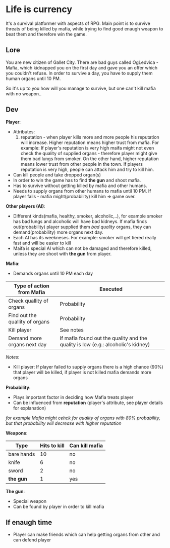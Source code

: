 # Life is currency

It's a survival platformer with aspects of RPG. Main point is to survive threats of being killed by mafia, 
while trying to find good enaugh weapon to beat them and therefore win the game.

## Lore

You are new citizen of Gallet City. There are bad guys called OgLedvica - Mafia, which kidnapped you on the first day and
gave you an offer which you couldn't refuse. In order to survive a day, you have to supply them human organs until 10 PM.

So it's up to you how will you manage to survive, but one can't kill mafia with no weapon..

## Dev

__Player__:
* Attributes:
  1. reputation - when player kills more and more people his reputation will increase. 
  Higher reputation means higher trust from mafia. For example: If player's reputation is very high maifa might not 
  even check the quality of supplied organs - therefore player might give them bad lungs from smoker.
  On the other hand, higher reputation means lower trust from other people in the town. If players reputation is very high,
  people can attack him and try to kill him.
* Can kill people and take dropped organ(s)
* In order to win the game has to find __the gun__ and shoot mafia.
* Has to survive without getting killed by mafia and other humans.
* Needs to supply organs from other humans to mafia until 10 PM. If player fails - mafia might(probability) kill him => game over.

__Other players (AI)__:
* Different kinds(mafia, healthy, smoker, alcoholic,..), for example smoker has bad lungs and alcoholic will have bad kidneys.
If mafia finds out(probability) player supplied them _bad quality_ organs, they can demand(probability) more organs next day.
* Each AI has its weekneses. For example: smoker will get tiered really fast and will be easier to kill
* Maifa is special AI which can not be damaged and therefore killed, unless they are shoot with __the gun__ from player.

__Mafia__:
* Demands organs until 10 PM each day

| Type of action from Mafia | Executed |
| --- | --- |
| Check quallity of organs | Probability
| Find out the quallity of organs | Probability
| Kill player | See notes
| Demand more organs next day | If mafia found out the quality and the quality is low (e.g.: alcoholic's kidney)

_Notes_:
* Kill player: If player failed to supply organs there is a high chance (90%) that player will be killed, if player is not killed mafia demands more organs

__Probability__:
* Plays important factor in deciding how Mafia treats player
* Can be influenced from __reputation__ (player's attribute, see player details for explanation)

_for example Mafia might cehck for quality of organs with 80% probability, but that probability will decrease with higher reputation_

__Weapons__:

| Type | Hits to kill | Can kill mafia
| --- | --- | --- |
| bare hands | 10 | no |
| knife | 6 | no |
| sword | 2 | no |
| __the gun__ | 1 | yes |

__The gun__:
* Special weapon
* Can be found by player in order to kill mafia

## If enaugh time 
* Player can make friends which can help getting organs from other and can defend player
